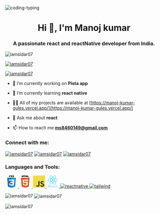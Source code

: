 ![coding-typing](https://user-images.githubusercontent.com/95513071/214620056-42283284-d965-4ec3-8913-8c615f16ec3c.gif)

<h1 align="center">Hi 👋, I'm Manoj kumar</h1>
<h3 align="center">A passionate react and reactNative developer from India.</h3>

<p align="left"> <img src="https://komarev.com/ghpvc/?username=iamsidar07&label=Profile%20views&color=0e75b6&style=flat" alt="iamsidar07" /> </p>

<p align="left"> <a href="https://github.com/ryo-ma/github-profile-trophy"><img src="https://github-profile-trophy.vercel.app/?username=iamsidar07" alt="iamsidar07" /></a> </p>

<p align="left"> <a href="https://twitter.com/iamsidar07" target="blank"><img src="https://img.shields.io/twitter/follow/iamsidar07?logo=twitter&style=for-the-badge" alt="iamsidar07" /></a> </p>

- 🔭 I’m currently working on **Pista app**

- 🌱 I’m currently learning **react native**

- 👨‍💻 All of my projects are available at [https://manoj-kumar-gules.vercel.app/](https://manoj-kumar-gules.vercel.app/)

- 💬 Ask me about **react**

- 📫 How to reach me **ms8460149@gmail.com**

<h3 align="left">Connect with me:</h3>
<p align="left">
<a href="https://twitter.com/iamsidar07" target="blank"><img align="center" src="https://raw.githubusercontent.com/rahuldkjain/github-profile-readme-generator/master/src/images/icons/Social/twitter.svg" alt="iamsidar07" height="30" width="40" /></a>
<a href="https://www.linkedin.com/in/manoj-kumar-72aa54222/" target="blank"><img align="center" src="https://raw.githubusercontent.com/rahuldkjain/github-profile-readme-generator/master/src/images/icons/Social/linked-in-alt.svg" alt="iamsidar07" height="30" width="40" /></a>
<a href="https://instagram.com/iamsidar07" target="blank"><img align="center" src="https://raw.githubusercontent.com/rahuldkjain/github-profile-readme-generator/master/src/images/icons/Social/instagram.svg" alt="iamsidar07" height="30" width="40" /></a>
</p>

<h3 align="left">Languages and Tools:</h3>
<p align="left"> <a href="https://www.w3schools.com/css/" target="_blank" rel="noreferrer"> <img src="https://raw.githubusercontent.com/devicons/devicon/master/icons/css3/css3-original-wordmark.svg" alt="css3" width="40" height="40"/> </a> <a href="https://www.w3.org/html/" target="_blank" rel="noreferrer"> <img src="https://raw.githubusercontent.com/devicons/devicon/master/icons/html5/html5-original-wordmark.svg" alt="html5" width="40" height="40"/> </a> <a href="https://developer.mozilla.org/en-US/docs/Web/JavaScript" target="_blank" rel="noreferrer"> <img src="https://raw.githubusercontent.com/devicons/devicon/master/icons/javascript/javascript-original.svg" alt="javascript" width="40" height="40"/> </a> <a href="https://reactjs.org/" target="_blank" rel="noreferrer"> <img src="https://raw.githubusercontent.com/devicons/devicon/master/icons/react/react-original-wordmark.svg" alt="react" width="40" height="40"/> </a> <a href="https://reactnative.dev/" target="_blank" rel="noreferrer"> <img src="https://reactnative.dev/img/header_logo.svg" alt="reactnative" width="40" height="40"/> </a> <a href="https://tailwindcss.com/" target="_blank" rel="noreferrer"> <img src="https://www.vectorlogo.zone/logos/tailwindcss/tailwindcss-icon.svg" alt="tailwind" width="40" height="40"/> </a> </p>

<p><img align="left" src="https://github-readme-stats.vercel.app/api/top-langs?username=iamsidar07&show_icons=true&locale=en&layout=compact" alt="iamsidar07" /></p>

<p>&nbsp;<img align="center" src="https://github-readme-stats.vercel.app/api?username=iamsidar07&show_icons=true&locale=en" alt="iamsidar07" /></p>

<p><img align="center" src="https://github-readme-streak-stats.herokuapp.com/?user=iamsidar07&" alt="iamsidar07" /></p>
